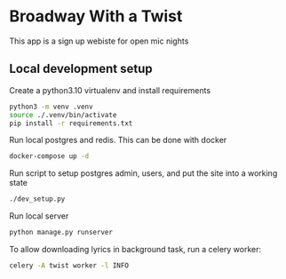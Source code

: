 # Broadway With a Twist

This app is a sign up webiste for open mic nights

## Local development setup

Create a python3.10 virtualenv and install requirements

```sh
python3 -m venv .venv
source ./.venv/bin/activate
pip install -r requirements.txt
```

Run local postgres and redis. This can be done with docker

```sh
docker-compose up -d
```

Run script to setup postgres admin, users, and put the site into a working state
```sh
./dev_setup.py
```

Run local server

```sh
python manage.py runserver
```

To allow downloading lyrics in background task, run a celery worker:

```sh
celery -A twist worker -l INFO
```
